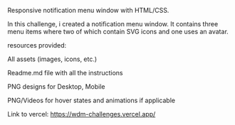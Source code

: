 
Responsive notification menu window with HTML/CSS.

In this challenge, i created a notification menu window. It contains three menu items where two of which contain SVG icons and one uses an avatar.

resources provided:

All assets (images, icons, etc.)

Readme.md file with all the instructions

PNG designs for Desktop, Mobile

PNG/Videos for hover states and animations if applicable

Link to vercel: https://wdm-challenges.vercel.app/
